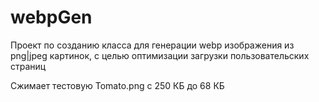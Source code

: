 # webpGen
Проект по созданию класса для генерации webp изображения из png|jpeg картинок, с целью оптимизации загрузки пользовательских страниц

Сжимает тестовую Tomato.png с 250 КБ до 68 КБ